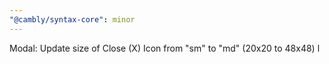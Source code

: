 ```yaml
---
"@cambly/syntax-core": minor
---
```


Modal: Update size of Close (X) Icon from "sm" to "md" (20x20 to 48x48)
l
